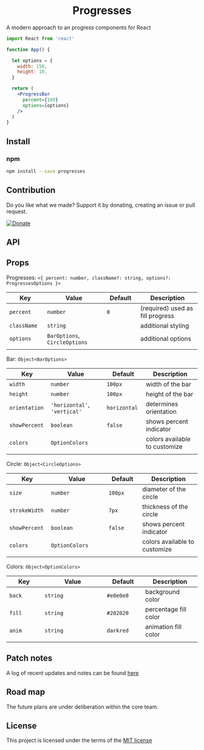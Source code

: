 <h1 align="center">Progresses</h1>
<!-- <p align="center">
  <a href="https://www.npmjs.com/package/progresses">
    <img alt="npm" src="https://img.shields.io/npm/v/progresses?style=flat" />
  </a>
  <a href="https://www.npmjs.com/package/progresses">
    <img alt="npm" src="https://img.shields.io/npm/dw/progresses?style=flat?&color=blue" />
  </a>
  <a href="https://www.npmjs.com/package/progresses">
    <img alt="npm" src="https://img.shields.io/github/package-json/dependency-version/capriok/progresses/dev/@types/react" />
  </a>
</p>
<p align="center">
  <img alt="screenshot" src="https://i.gyazo.com/feff88e421e29781edc414c4e041e5ec.png" >
</p> 
-->

A modern approach to an progress components for React

```jsx
import React from 'react'

function App() {

  let options = {
    width: 150,
    height: 10,
  }

  return (
    <ProgressBar
      percent={100}
      options={options}
    />
  )
}
```

## Install

### npm

```bash
npm install --save progresses
```

## Contribution

Do you like what we made? Support it by donating, creating an issue or pull request.

[![Donate](https://img.shields.io/badge/Donate-PayPal-blue.svg)](https://paypal.me/capriok7)

<!-- ## Try it out on CodeSandbox
[![Edit Button](https://svgshare.com/i/KAx.svg)](https://codesandbox.io/s/autosearch-08wvi) -->

## API

## Props
Progresses: `<{ percent: number, className?: string, options?: ProgressesOptions }>`

| Key                 | Value                         | Default          | Description |
|---------------------|-------------------------------|------------------|-------------|
| `percent`           | `number`                      | `0`              | (required) used as fill progress
| `className`         | `string`                      |                  | additional styling
| `options`           | `BarOptions`, `CircleOptions` |                  | additional options
| <img width=100/>    | <img width=200/>              | <img width=100/> |

Bar: `Object<BarOptions>`

| Key              | Value                        | Default          | Description |
|------------------|------------------------------|------------------|-------------|
| `width`          | `number`                     | `100px`          | width of the bar
| `height`         | `number`                     | `100px`          | height of the bar
| `orientation`    | `'horizontal'`, `'vertical'` | `horizontal`     | determines orientation 
| `showPercent`    | `boolean`                    | `false`          | shows percent indicator
| `colors`         | `OptionColors`               |                  | colors available to customize
| <img width=100/> | <img width=200/>             | <img width=100/> |
 
Circle: `Object<CircleOptions>`

| Key              | Value            | Default          | Description |
|------------------|------------------|------------------|-------------|
| `size`           | `number`         | `100px`          | diameter of the circle
| `strokeWidth`    | `number`         | `7px`            | thickness of the circle
| `showPercent`    | `boolean`        | `false`          | shows percent indicator
| `colors`         | `OptionColors`   |                  | colors available to customize
| <img width=100/> | <img width=200/> | <img width=100/> |
 
Colors: `Object<OptionColors>`

| Key              | Value            | Default          | Description |
|------------------|------------------|------------------|-------------|
| `back`           | `string`         | `#e0e0e0`        | background color
| `fill`           | `string`         | `#202020`        | percentage fill color
| `anim`           | `string`         | `darkred`        | animation fill color
| <img width=100/> | <img width=200/> | <img width=100/> |

## Patch notes
A log of recent updates and notes can be found [here](https://kylecaprio.dev/progresses)

## Road map
The future plans are under deliberation within the core team.

## License
This project is licensed under the terms of the [MIT license](/LICENSE)

